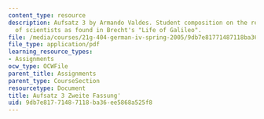 ```yaml
---
content_type: resource
description: Aufsatz 3 by Armando Valdes. Student composition on the responsibility
  of scientists as found in Brecht's "Life of Galileo".
file: /media/courses/21g-404-german-iv-spring-2005/9db7e81771487118ba36ee5868a525f8_MIT21G_404S05_aufsatz3arma.pdf
file_type: application/pdf
learning_resource_types:
- Assignments
ocw_type: OCWFile
parent_title: Assignments
parent_type: CourseSection
resourcetype: Document
title: Aufsatz 3 Zweite Fassung'
uid: 9db7e817-7148-7118-ba36-ee5868a525f8
---
```

